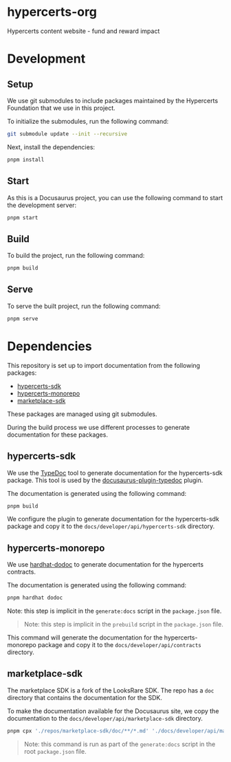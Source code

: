 # hypercerts-org

Hypercerts content website - fund and reward impact

# Development

## Setup

We use git submodules to include packages maintained by the Hypercerts Foundation that we use in this project.

To initialize the submodules, run the following command:

```sh
git submodule update --init --recursive
```

Next, install the dependencies:

```sh
pnpm install
```

## Start

As this is a Docusaurus project, you can use the following command to start the development server:

```sh
pnpm start
```

## Build

To build the project, run the following command:

```sh
pnpm build
```

## Serve

To serve the built project, run the following command:

```sh
pnpm serve
```

# Dependencies

This repository is set up to import documentation from the following packages:

- [hypercerts-sdk](https://github.com/hypercerts-org/hypercerts-sdk)
- [hypercerts-monorepo](https://github.com/hypercerts-org/hypercerts)
- [marketplace-sdk](https://github.com/hypercerts-org/marketplace-sdk)

These packages are managed using git submodules.

During the build process we use different processes to generate documentation for these packages.

## hypercerts-sdk

We use the [TypeDoc](https://typedoc.org/) tool to generate documentation for the hypercerts-sdk package. This tool is
used by the [docusaurus-plugin-typedoc](https://github.com/tgreyuk/docusaurus-plugin-typedoc) plugin.

The documentation is generated using the following command:

```sh
pnpm build 
```

We configure the plugin to generate documentation for the hypercerts-sdk package and copy it to
the `docs/developer/api/hypercerts-sdk` directory.

## hypercerts-monorepo

We use [hardhat-dodoc](https://github.com/primitivefi/hardhat-dodoc) to generate documentation for the hypercerts
contracts.

The documentation is generated using the following command:

```sh
pnpm hardhat dodoc
```
Note: this step is implicit in the `generate:docs` script in the `package.json` file.

> Note: this step is implicit in the `prebuild` script in the `package.json` file.

This command will generate the documentation for the hypercerts-monorepo package and copy it to
the `docs/developer/api/contracts` directory.

## marketplace-sdk

The marketplace SDK is a fork of the LooksRare SDK. The repo has a `doc` directory that contains the documentation for
the SDK.

To make the documentation available for the Docusaurus site, we copy the documentation to
the `docs/developer/api/marketplace-sdk` directory.


```sh
pnpm cpx './repos/marketplace-sdk/doc/**/*.md' './docs/developer/api/marketplace-sdk'
```
> Note: this command is run as part of the `generate:docs` script in the root `package.json` file.